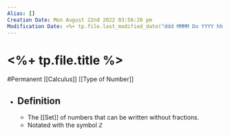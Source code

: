 ```yaml
---
Alias: []
Creation Date: Mon August 22nd 2022 03:56:20 pm 
Modification Date: <%+ tp.file.last_modified_date("ddd MMMM Do YYYY hh:mm:ss a") %>
---
```

# <%+ tp.file.title %>
#Permanent [[Calculus]] [[Type of Number]]

- ## Definition
	- The [[Set]] of numbers that can be written without fractions.
	- Notated with the symbol ℤ